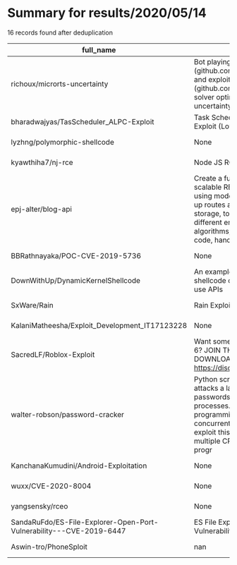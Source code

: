 
# Summary for results/2020/05/14
    
16 records found after deduplication

| full_name | description | html_url | matched_list | matched_count | pushed_at | size | stargazers_count | language | forks_count |
|---------------------------------------------------------------------|------------------------------------------------------------------------------------------------------------------------------------------------------------------------------------------------------------------------------------------------------------------|----------------------------------------------------------------------------------------|----------------------|-----------------|---------------------------|--------|--------------------|------------|---------------|
| richoux/microrts-uncertainty | Bot playing to microRTS (github.com/santiontanon/microrts) and exploiting GHOST (github.com/richoux/GHOST) to solver optimization problems under uncertainty | https://github.com/richoux/microrts-uncertainty | ['exploit'] | 1 | 2020-05-14 11:45:11+00:00 | 3449 | 3 | | 0 |
| bharadwajyas/TasScheduler_ALPC-Exploit | Task Scheduler LPE Windows Exploit (Low User ----> SYSTEM) | https://github.com/bharadwajyas/TasScheduler_ALPC-Exploit | ['exploit'] | 1 | 2020-05-14 11:39:13+00:00 | 32480 | 8 | PowerShell | 7 |
| lyzhng/polymorphic-shellcode | None | https://github.com/lyzhng/polymorphic-shellcode | ['shellcode'] | 1 | 2020-05-14 03:13:11+00:00 | 451 | 0 | Python | 0 |
| kyawthiha7/nj-rce | Node JS RCE Demo | https://github.com/kyawthiha7/nj-rce | ['rce'] | 1 | 2020-05-14 06:21:33+00:00 | 70 | 1 | HTML | 0 |
| epj-alter/blog-api | Create a fully functional and scalable RESTful API from scratch using modern tools available. Set up routes and pipelines, database storage, token generation using different encryption and hashing algorithms, handle asynchronous code, handle common errors | https://github.com/epj-alter/blog-api | ['exploit'] | 1 | 2020-05-14 11:56:43+00:00 | 167 | 0 | TypeScript | 0 |
| BBRathnayaka/POC-CVE-2019-5736 | None | https://github.com/BBRathnayaka/POC-CVE-2019-5736 | ['cve poc', 'cve-2'] | 2 | 2020-05-14 04:06:12+00:00 | 525 | 0 | C | 0 |
| DownWithUp/DynamicKernelShellcode | An example of how x64 kernel shellcode can dynamically find and use APIs | https://github.com/DownWithUp/DynamicKernelShellcode | ['shellcode'] | 1 | 2020-05-14 19:19:50+00:00 | 12 | 92 | Assembly | 30 |
| SxWare/Rain | Rain Exploit | https://github.com/SxWare/Rain | ['exploit'] | 1 | 2020-05-14 12:54:14+00:00 | 25236 | 0 | | 0 |
| KalaniMatheesha/Exploit_Development_IT17123228 | None | https://github.com/KalaniMatheesha/Exploit_Development_IT17123228 | ['exploit'] | 1 | 2020-05-14 19:08:56+00:00 | 7737 | 0 | | 0 |
| SacredLF/Roblox-Exploit | Want some exploits for roblox level 6? JOIN THE DISCORD FOR DOWNLOAD https://discord.gg/JFn7U48 | https://github.com/SacredLF/Roblox-Exploit | ['exploit'] | 1 | 2020-05-14 01:15:37+00:00 | 7 | 1 | | 0 |
| walter-robson/password-cracker | Python script that brute-force attacks a large collection of passwords using multiple processes. That is, I use functional programming to construct a concurrent application, and then exploit this concurrency by using multiple CPU cores to execute the progr | https://github.com/walter-robson/password-cracker | ['exploit'] | 1 | 2020-05-14 02:28:08+00:00 | 8850 | 0 | Python | 0 |
| KanchanaKumudini/Android-Exploitation | None | https://github.com/KanchanaKumudini/Android-Exploitation | ['exploit'] | 1 | 2020-05-14 03:29:40+00:00 | 69 | 0 | | 0 |
| wuxx/CVE-2020-8004 | None | https://github.com/wuxx/CVE-2020-8004 | ['cve-2'] | 1 | 2020-05-14 15:18:55+00:00 | 202 | 14 | Python | 5 |
| yangsensky/rceo | None | https://github.com/yangsensky/rceo | ['rce'] | 1 | 2020-05-14 08:04:32+00:00 | 1025 | 0 | CSS | 0 |
| SandaRuFdo/ES-File-Explorer-Open-Port-Vulnerability---CVE-2019-6447 | ES File Explorer Open Port Vulnerability - CVE-2019-6447 | https://github.com/SandaRuFdo/ES-File-Explorer-Open-Port-Vulnerability---CVE-2019-6447 | ['cve-2'] | 1 | 2020-05-14 13:23:56+00:00 | 848 | 0 | | 0 |
| Aswin-tro/PhoneSploit | nan | https://github.com/Aswin-tro/PhoneSploit | ['sploit'] | 1 | 2020-05-14 15:53:19+00:00 | 0 | 0 | nan | 0 |
